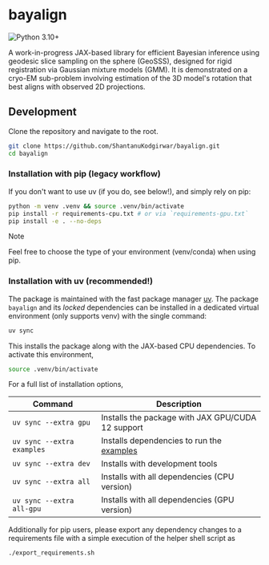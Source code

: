 # bayalign
![Python 3.10+](https://img.shields.io/badge/Python-3.10%2B-blue?logo=python&logoColor=white)

A work-in-progress JAX-based library for efficient Bayesian inference using geodesic slice sampling on the sphere (GeoSSS), designed for rigid registration via Gaussian mixture models (GMM). It is demonstrated on a cryo-EM sub-problem involving estimation of the 3D model's rotation that best aligns with observed 2D projections. 

## Development

Clone the repository and navigate to the root.

```bash
git clone https://github.com/ShantanuKodgirwar/bayalign.git
cd bayalign
```

### Installation with pip (legacy workflow)

If you don't want to use uv (if you do, see below!), and simply rely on pip:

```bash
python -m venv .venv && source .venv/bin/activate
pip install -r requirements-cpu.txt # or via `requirements-gpu.txt`
pip install -e . --no-deps
```

> [!NOTE]  
> Feel free to choose the type of your environment (venv/conda) when using pip.

### Installation with uv (recommended!)

The package is maintained with the fast package manager [uv](https://github.com/astral-sh/uv). The package `bayalign` and its *locked* dependencies can be installed in a dedicated virtual environment (only supports venv) with the single command:

```bash
uv sync
```

This installs the package along with the JAX-based CPU dependencies. To activate this environment, 

```bash
source .venv/bin/activate
```

For a full list of installation options,

| Command                    | Description                                            |
| -------------------------- | ------------------------------------------------------ |
| `uv sync --extra gpu`      | Installs the package with JAX GPU/CUDA 12 support      |
| `uv sync --extra examples` | Installs dependencies to run the [examples](examples/) |
| `uv sync --extra dev`      | Installs with development tools                        |
| `uv sync --extra all`      | Installs with all dependencies (CPU version)           |
| `uv sync --extra all-gpu`  | Installs with all dependencies (GPU version)           |


Additionally for pip users, please export any dependency changes to a requirements file with a simple execution of the helper shell script as 

```bash
./export_requirements.sh
```

